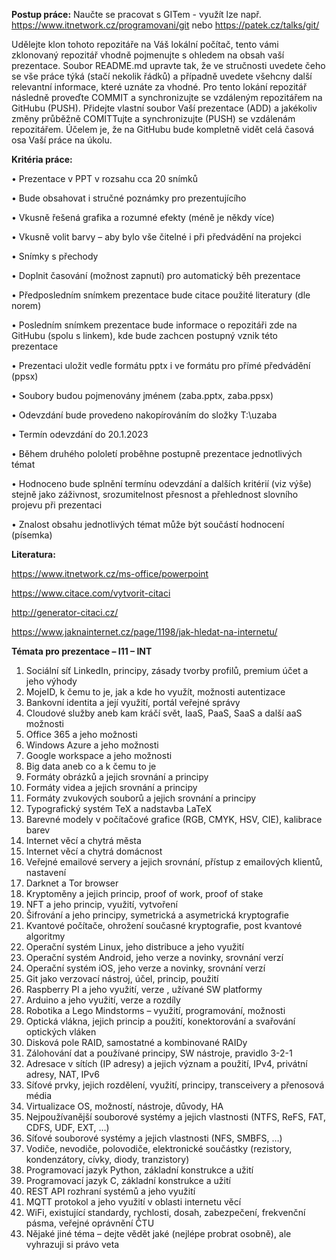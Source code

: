 **Postup práce:**
Naučte se pracovat s GITem  - využít lze např. https://www.itnetwork.cz/programovani/git nebo https://patek.cz/talks/git/

Udělejte klon tohoto repozitáře na Váš lokální počítač, tento vámi zklonovaný repozitář vhodně pojmenujte s ohledem na obsah vaší prezentace. Soubor README.md upravte tak, že ve stručnosti uvedete čeho se vše práce týká (stačí nekolik řádků) a případně uvedete všehcny další relevantní informace, které uznáte za vhodné. Pro tento lokání repozitář následně proveďte COMMIT a synchronizujte se vzdáleným repozitářem na GitHubu (PUSH). Přidejte vlastní soubor Vaší prezentace (ADD) a jakékoliv změny průběžně COMITTujte a synchronizujte (PUSH) se vzdálenám repozitářem. Účelem je, že na GitHubu bude kompletně vidět celá časová osa Vaší práce na úkolu.

**Kritéria práce:**

•	Prezentace v PPT v rozsahu cca 20 snímků

•	Bude obsahovat i stručné poznámky pro prezentujícího

•	Vkusně řešená grafika a rozumné efekty (méně je někdy více)

•	Vkusně volit barvy – aby bylo vše čitelné i při předvádění na projekci

•	Snímky s přechody 

•	Doplnit časování (možnost zapnutí) pro automatický běh prezentace

•	Předposledním snímkem prezentace bude citace použité literatury (dle norem)

•	Posledním snímkem prezentace bude informace o repozitáři zde na GitHubu (spolu s linkem), kde bude zachcen postupný vznik této prezentace

•	Prezentaci uložit vedle formátu pptx i ve formátu pro přímé předvádění (ppsx)

•	Soubory budou pojmenovány jménem (zaba.pptx, zaba.ppsx)

•	Odevzdání bude provedeno nakopírováním do složky T:\uzaba

•	Termín odevzdání do 20.1.2023

•	Během druhého pololetí proběhne postupně prezentace jednotlivých témat

•	Hodnoceno bude splnění termínu odevzdání a dalších kritérií (viz výše) stejně jako záživnost, srozumitelnost přesnost a přehlednost slovního projevu při prezentaci

•	Znalost obsahu jednotlivých témat může být součástí hodnocení (písemka)


**Literatura:**

https://www.itnetwork.cz/ms-office/powerpoint

https://www.citace.com/vytvorit-citaci

http://generator-citaci.cz/

https://www.jaknainternet.cz/page/1198/jak-hledat-na-internetu/


**Témata pro prezentace – I11 – INT**
1)	Sociální síť LinkedIn, principy, zásady tvorby profilů, premium účet a jeho výhody
2)	MojeID, k čemu to je, jak a kde ho využít, možnosti autentizace
3)	Bankovní identita a její využití, portál veřejné správy
4)	Cloudové služby aneb kam kráčí svět, IaaS, PaaS, SaaS a další aaS možnosti
5)	Office 365 a jeho možnosti
6)	Windows Azure a jeho možnosti
7)	Google workspace a jeho možnosti
8)	Big data aneb co a k čemu to je
9)	Formáty obrázků a jejich srovnání a principy
10)	Formáty videa a jejich srovnání a principy
11)	Formáty zvukových souborů a jejich srovnání a principy
12)	Typografický systém TeX a nadstavba LaTeX
13)	Barevné modely v počítačové grafice (RGB, CMYK, HSV, CIE), kalibrace barev
14)	Internet věcí a chytrá města
15)	Internet věcí a chytrá domácnost
16)	Veřejné emailové servery a jejich srovnání, přístup z emailových klientů, nastavení
17)	Darknet a Tor browser
18)	Kryptoměny a jejich princip, proof of work, proof of stake
19)	NFT a jeho princip, využití, vytvoření
20)	Šifrování a jeho principy, symetrická a asymetrická kryptografie
21)	Kvantové počítače, ohrožení současné kryptografie, post kvantové algoritmy
22)	Operační systém Linux, jeho distribuce a jeho využití
23)	Operační systém Android, jeho verze a novinky, srovnání verzí
24)	Operační systém iOS, jeho verze a novinky, srovnání verzí
25)	Git jako verzovací nástroj, účel, princip, použití
26)	Raspberry PI a jeho využití, verze , užívané SW platformy
27)	Arduino a jeho využití, verze a rozdíly
28)	Robotika a Lego Mindstorms – využití, programování, možnosti
29)	Optická vlákna, jejich princip a použití, konektorování a svařování optických vláken
30)	Disková pole RAID, samostatné a kombinované RAIDy
31)	Zálohování dat a používané principy, SW nástroje, pravidlo 3-2-1
32)	Adresace v sítích (IP adresy) a jejich význam a použití, IPv4, privátní adresy, NAT, IPv6
33)	Síťové prvky, jejich rozdělení, využití, principy, transceivery a přenosová média
34)	Virtualizace OS, možností, nástroje, důvody, HA
35)	Nejpoužívanější souborové systémy a jejich vlastnosti (NTFS, ReFS, FAT, CDFS, UDF, EXT, …)
36)	Síťové souborové systémy a jejich vlastnosti (NFS, SMBFS, …)
37)	Vodiče, nevodiče, polovodiče, elektronické součástky (rezistory, kondenzátory, cívky, diody, tranzistory)
38)	Programovací jazyk Python, základní konstrukce a užití
39)	Programovací jazyk C, základní konstrukce a užití
40)	REST API rozhraní systémů a jeho využití
41)	MQTT protokol a jeho využití v oblasti internetu věcí
42)	WiFi, existující standardy, rychlosti, dosah, zabezpečení, frekvenční pásma, 
veřejné oprávnění ČTU
43)	Nějaké jiné téma – dejte vědět jaké (nejlépe probrat osobně), ale vyhrazuji si právo veta
